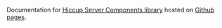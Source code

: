 Documentation for [Hiccup Server Components library](https://github.com/TenDaysOfClojure/hiccup-server-components) hosted on [Github pages](https://tendaysofclojure.github.io/hiccup-server-components-api-docs/ten-d-c.hiccup-server-components.core.html).
